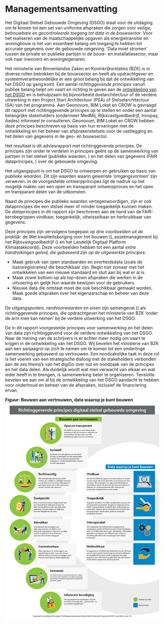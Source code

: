Managementsamenvatting
======================

Het Digitaal Stelsel Gebouwde Omgeving (DSGO) staat voor de uitdaging om te komen tot een set van
uniforme afspraken die zorgen voor *veilige, betrouwbare en gecontroleerde
toegang tot data in de bouwsector*. Voor het realiseren van de maatschappelijke
opgaven als energietransitie en woningbouw is het van essentieel belang om
toegang te hebben tot accurate gegevens over de gebouwde omgeving. ‘Data moet
stromen’ tussen de private en publieke partijen in de bouw- en
installatiesector, maar ook naar inwoners en woningeigenaren.

Het ministerie van Binnenlandse Zaken en Koninkrijksrelaties (BZK) is in diverse rollen betrokken bij de bouwsector en heeft als opdrachtgever en systeemverantwoordelijke er een groot belang bij dat de ontwikkeling van het DSGO op gang komt. Een aantal *richtinggevende principes* vanuit publiek belang helpt om vaart en richting te geven aan de [ontwikkeling van het DSGO](https://www.digigo.nu/nieuws/2157352.aspx) en is behulpzaam bij bijvoorbeeld doelarchitectuur of de  verdere uitwerking in een Project Start Architectuur (PSA) of Stelselarchitectuur (SA) van het programma. Aan Geonovum, BIM Loket en CROW is gevraagd dit rapport met  richtinggevende principes op te stellen en onder een aantal belangrijke stakeholders (ondermeer
MedMij, Rijksvastgoedbedrijf, Innopay, Aedes) informeel te consulteren.
Geonovum, BIM Loket en CROW hebben deze principes beschreven op basis van hun ervaringen
met de ontwikkeling en het beheer van afsprakenstelsels voor de vastlegging en
het delen van gegevens in de geo- én bouwsector.

Het resultaat is dit adviesrapport met richtinggevende principes. De principes zijn
onder te verdelen in principes geënt op de samenwerking van partijen in het
stelsel (publieke waarden, <a href='#publiekewaarden'></a>) en het delen van gegevens (FAIR dataprincipes, <a href='#dataprincipes'></a>) over
de gebouwde omgeving.

Het uitgangspunt is om het DSGO te ontwerpen en gebruiken op basis van *publieke waarden*. Dit zijn waarden waarin gewenste ‘omgangsvormen’ zijn verweven.  In de voorgestelde ontwerpprincipes ligt de nadruk op het mogelijk maken van  een open en transparant ontwerpproces en het open en transparant delen van de uitkomsten.

Naast de principes die publieke waarden vertegenwoordigen, zijn er ook dataprincipes die een stelsel meer of minder toegankelijk kunnen maken.
De *dataprincipes* in dit rapport zijn beschreven aan de hand van de FAIR-kernbegrippen
vindbaar, toegankelijk, uitwisselbaar en herbruikbaar van gegevens.

Deze principes zijn vervolgens toegepast op drie *voorbeelden uit de praktijk*: de
Wet kwaliteitsborging voor het bouwen (<a href="#wet-kwaliteitsborging-voor-het-bouwen"></a>), assetmanagement bij het Rijksvastgoedbedrijf (<a href="#assetmanagement-bij-het-rijksvastgoedbedrijf"></a>) en het Landelijk Digitaal Platform Klimaatakkoord(<a href="#landelijk-digitaal-platform-klimaatakkoord"></a>).
Deze voorbeelden hebben tot een aantal *extra handreikingen geleid, die gebaseerd zijn op de uitgewerkte principes*:
- Maak gebruik van open standaarden en overheidsdata (zoals de basisregistraties) die beschikbaar zijn. Begin niet zomaar met het ontwikkelen van een nieuwe standaard en sluit aan bij wat er al is.
- Maak zowel bottom-up als top-down afspraken die werken in de uitvoering en gelijk hun waarde bewijzen voor de gebruikers.
- Nieuwe data die ontstaat moet die ook beschikbaar gemaakt worden. Maak goede afspraken over het eigenaarschap en beheer van deze data. 

De *uitgangspunten, randvoorwaarden en eisen* zijn samengevat (<a href='#uitgangspunten-randvoorwaarden-en-eisen'></a>) als richtinggevende principes, die opdrachtgever het ministerie van BZK
‘onder de arm mee kan nemen’ bij de verdere uitwerking van het DSGO.

De in dit rapport voorgestelde principes voor samenwerking en het delen van data zijn richtinggevend voor de verdere ontwikkeling van het DSGO. Naar de mening van de schrijvers is er echter meer nodig om vaart te krijgen in de ontwikkeling van het DSGO. Wij bevelen het ministerie van BZK aan een aanjaagrol op zich te nemen om te komen tot een onderlinge samenwerking gebaseerd op vertrouwen. Een noodzakelijke taak in deze rol is het voeren van een strategische dialoog met de stakeholders verbonden aan de zes thema’s van het digiGo over nut en noodzaak van de principes en het data delen. Als duidelijk wordt wat men verwacht van elkaar en wat ieder heeft in te brengen, is samenwerking beter te organiseren. Tenslotte bevelen we aan om al bij de ontwikkeling van het DSGO aandacht te hebben voor onderhoud en beheer van de afspraken, inclusief de financiering ervan.

**Figuur: Bouwen aan vertrouwen, data waarop je kunt bouwen**
![](media/DSGO_A4_principes_Final.png)
